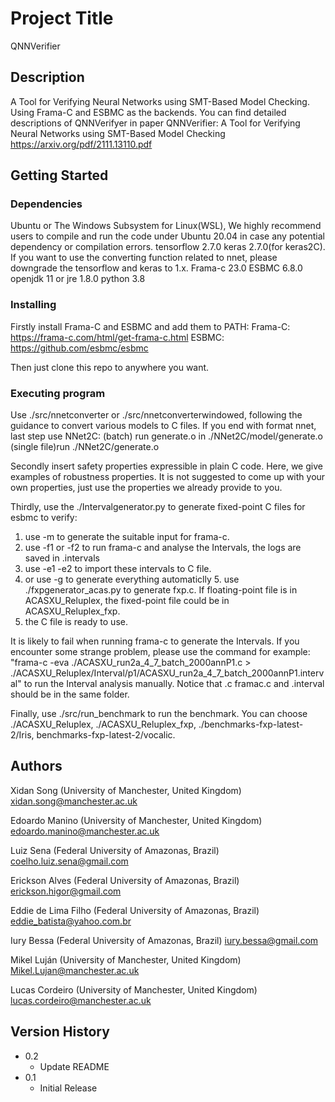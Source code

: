 # Project Title

QNNVerifier

## Description

A Tool for Verifying Neural Networks using SMT-Based Model Checking. Using Frama-C and ESBMC as the backends. 
You can find detailed descriptions of QNNVerifyer in paper QNNVerifier: A Tool for Verifying Neural Networks using SMT-Based Model Checking
https://arxiv.org/pdf/2111.13110.pdf

## Getting Started

### Dependencies

Ubuntu or The Windows Subsystem for Linux(WSL), We highly recommend users to compile and run the code under Ubuntu 20.04 in case any potential dependency or compilation errors.
tensorflow 2.7.0 keras 2.7.0(for keras2C). 
If you want to use the converting function related to nnet, please downgrade the tensorflow and keras to 1.x.
Frama-c 23.0
ESBMC 6.8.0
openjdk 11 or jre 1.8.0
python 3.8


### Installing

Firstly install Frama-C and ESBMC and add them to PATH:
Frama-C:
https://frama-c.com/html/get-frama-c.html
ESBMC:
https://github.com/esbmc/esbmc

Then just clone this repo to anywhere you want.


### Executing program

Use ./src/nnetconverter or ./src/nnetconverterwindowed, following the guidance to convert various models to C files. 
If you end with format nnet, last step use NNet2C:
(batch) run generate.o in ./NNet2C/model/generate.o
(single file)run ./NNet2C/generate.o <targetednnetfile> <target generate folder>

Secondly insert safety properties expressible in plain C code. Here, we give examples of robustness properties. It is not suggested to come up with your own properties, 
just use the properties we already provide to you.

Thirdly, use the ./Intervalgenerator.py to generate fixed-point C files for esbmc to verify:
1. use -m to generate the suitable input for frama-c.
2. use -f1 or -f2 to run frama-c and analyse the Intervals, the logs are saved in .intervals
3. use -e1 -e2 to import these intervals to C file.
4. or use -g to generate everything automaticlly
<Optional>5. use ./fxpgenerator_acas.py to generate <filename>fxp.c. If floating-point file is in ACASXU_Reluplex, the fixed-point file could be in ACASXU_Reluplex_fxp.
6. the C file is ready to use.

It is likely to fail when running frama-c to generate the Intervals. If you encounter some strange problem, please use the command for example:
"frama-c -eva ./ACASXU_run2a_4_7_batch_2000annP1.c > ./ACASXU_Reluplex/Interval/p1/ACASXU_run2a_4_7_batch_2000annP1.interval"
to run the Interval analysis manually. Notice that .c framac.c and .interval should be in the same folder.

Finally, use ./src/run_benchmark to run the benchmark. You can choose ./ACASXU_Reluplex, ./ACASXU_Reluplex_fxp, ./benchmarks-fxp-latest-2/Iris, benchmarks-fxp-latest-2/vocalic.

## Authors

Xidan Song (University of Manchester, United Kingdom) <xidan.song@manchester.ac.uk>

Edoardo Manino (University of Manchester, United Kingdom) <edoardo.manino@manchester.ac.uk>

Luiz Sena (Federal University of Amazonas, Brazil) <coelho.luiz.sena@gmail.com>

Erickson Alves (Federal University of Amazonas, Brazil) <erickson.higor@gmail.com>

Eddie de Lima Filho (Federal University of Amazonas, Brazil) <eddie_batista@yahoo.com.br>

Iury Bessa (Federal University of Amazonas, Brazil) <iury.bessa@gmail.com>

Mikel Luján (University of Manchester, United Kingdom) <Mikel.Lujan@manchester.ac.uk>

Lucas Cordeiro (University of Manchester, United Kingdom) <lucas.cordeiro@manchester.ac.uk>

## Version History

* 0.2
    * Update README
* 0.1
    * Initial Release

